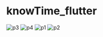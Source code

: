 # knowTime_flutter
![p3](https://user-images.githubusercontent.com/86603322/173861877-d2ec8939-5c91-4977-bc9b-44d1d19a96ad.jpeg)
![p4](https://user-images.githubusercontent.com/86603322/173861884-2f27bff9-4a65-42ad-b856-94d1f670d0e9.jpeg)
![p1](https://user-images.githubusercontent.com/86603322/173861887-06e84545-8cb4-45ef-8e91-a42d8774bb5b.jpeg)
![p2](https://user-images.githubusercontent.com/86603322/173861891-a4d2a698-a36a-4b52-922d-a2b8eff13fd4.jpeg)
